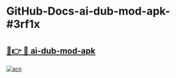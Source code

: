 # GitHub-Docs-ai-dub-mod-apk-#3rf1x

# <h2><a href="https://andorid.site?title=ai-dub-mod-apk&ref=07A">🔗👉 🔴 ai-dub-mod-apk</a></h2>

[![acn](https://github.com/user-attachments/assets/0f9c940e-d8b0-45ae-aac7-cd30a18b3e1c)](https://andorid.site?title=ai-dub-mod-apk&ref=07A)

